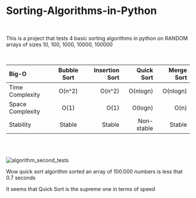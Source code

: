 # Sorting-Algorithms-in-Python

<br>

This is a project that tests 4 basic sorting algorithms in python on RANDOM arrays of sizes 10, 100, 1000, 10000, 100000

<br>

| Big-O     | Bubble Sort | Insertion Sort     | Quick Sort  | Merge Sort     |
| :---        |    :----:   |          ---: |  ---: |  ---: |
| Time Complexity     | O(n^2)       | O(n^2)   |    O(nlogn)   | O(nlogn)   |
| Space Complexity   | O(1)       | O(1)        |     O(logn)      | O(n)
| Stability   | Stable       | Stable         |     Non-stable     | Stable

<br>
<br>

![algorithm_second_tests](https://user-images.githubusercontent.com/65974766/144761486-0187a7a6-80cd-4b34-8b23-5ab93b2d76d0.jpg)

Wow quick sort algorithm sorted an array of 100.000 numbers is less that 0.7 seconds

It seems that Quick Sort is the supreme one in terms of speed
